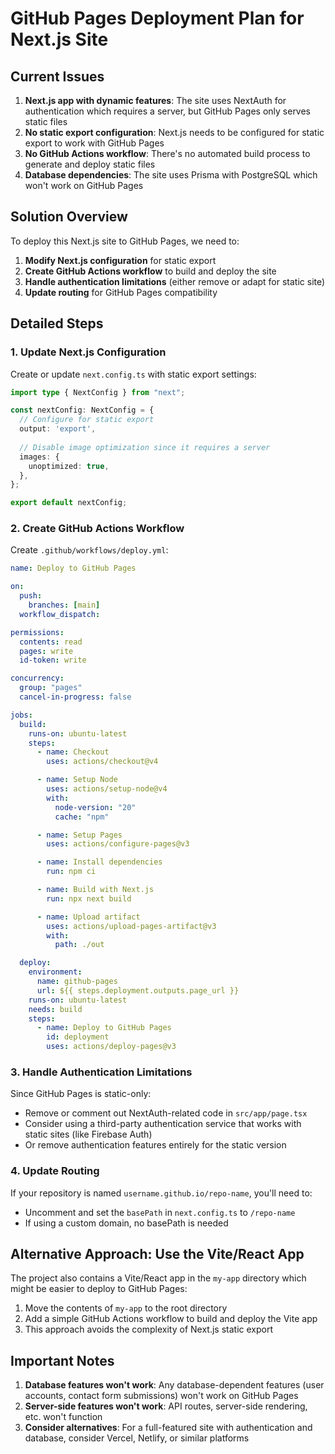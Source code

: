 # GitHub Pages Deployment Plan for Next.js Site

## Current Issues

1. **Next.js app with dynamic features**: The site uses NextAuth for authentication which requires a server, but GitHub Pages only serves static files
2. **No static export configuration**: Next.js needs to be configured for static export to work with GitHub Pages
3. **No GitHub Actions workflow**: There's no automated build process to generate and deploy static files
4. **Database dependencies**: The site uses Prisma with PostgreSQL which won't work on GitHub Pages

## Solution Overview

To deploy this Next.js site to GitHub Pages, we need to:

1. **Modify Next.js configuration** for static export
2. **Create GitHub Actions workflow** to build and deploy the site
3. **Handle authentication limitations** (either remove or adapt for static site)
4. **Update routing** for GitHub Pages compatibility

## Detailed Steps

### 1. Update Next.js Configuration

Create or update `next.config.ts` with static export settings:

```typescript
import type { NextConfig } from "next";

const nextConfig: NextConfig = {
  // Configure for static export
  output: 'export',
  
  // Disable image optimization since it requires a server
  images: {
    unoptimized: true,
  },
};

export default nextConfig;
```

### 2. Create GitHub Actions Workflow

Create `.github/workflows/deploy.yml`:

```yaml
name: Deploy to GitHub Pages

on:
  push:
    branches: [main]
  workflow_dispatch:

permissions:
  contents: read
  pages: write
  id-token: write

concurrency:
  group: "pages"
  cancel-in-progress: false

jobs:
  build:
    runs-on: ubuntu-latest
    steps:
      - name: Checkout
        uses: actions/checkout@v4

      - name: Setup Node
        uses: actions/setup-node@v4
        with:
          node-version: "20"
          cache: "npm"

      - name: Setup Pages
        uses: actions/configure-pages@v3

      - name: Install dependencies
        run: npm ci

      - name: Build with Next.js
        run: npx next build

      - name: Upload artifact
        uses: actions/upload-pages-artifact@v3
        with:
          path: ./out

  deploy:
    environment:
      name: github-pages
      url: ${{ steps.deployment.outputs.page_url }}
    runs-on: ubuntu-latest
    needs: build
    steps:
      - name: Deploy to GitHub Pages
        id: deployment
        uses: actions/deploy-pages@v3
```

### 3. Handle Authentication Limitations

Since GitHub Pages is static-only:
- Remove or comment out NextAuth-related code in `src/app/page.tsx`
- Consider using a third-party authentication service that works with static sites (like Firebase Auth)
- Or remove authentication features entirely for the static version

### 4. Update Routing

If your repository is named `username.github.io/repo-name`, you'll need to:
- Uncomment and set the `basePath` in `next.config.ts` to `/repo-name`
- If using a custom domain, no basePath is needed

## Alternative Approach: Use the Vite/React App

The project also contains a Vite/React app in the `my-app` directory which might be easier to deploy to GitHub Pages:

1. Move the contents of `my-app` to the root directory
2. Add a simple GitHub Actions workflow to build and deploy the Vite app
3. This approach avoids the complexity of Next.js static export

## Important Notes

1. **Database features won't work**: Any database-dependent features (user accounts, contact form submissions) won't work on GitHub Pages
2. **Server-side features won't work**: API routes, server-side rendering, etc. won't function
3. **Consider alternatives**: For a full-featured site with authentication and database, consider Vercel, Netlify, or similar platforms